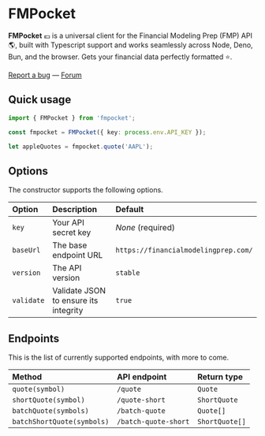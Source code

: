 # FMPocket

**FMPocket** 💶 is a universal client for the Financial Modeling Prep (FMP) API 🌎, built with Typescript support and works seamlessly across Node, Deno, Bun, and the browser. Gets your financial data perfectly formatted ⭐️.

[Report a bug](https://github.com/l0uisgrange/fmpocket/issues) — [Forum](https://github.com/l0uisgrange/fmpocket/discussions/categories/q-a)

## Quick usage

```typescript
import { FMPocket } from 'fmpocket';

const fmpocket = FMPocket({ key: process.env.API_KEY });

let appleQuotes = fmpocket.quote('AAPL');
```

## Options

The constructor supports the following options.

| Option     | Description                           | Default                              |
| :--------- | :------------------------------------ | :----------------------------------- |
| `key`      | Your API secret key                   | _None_ (required)                    |
| `baseUrl`  | The base endpoint URL                 | `https://financialmodelingprep.com/` |
| `version`  | The API version                       | `stable`                             |
| `validate` | Validate JSON to ensure its integrity | `true`                               |

## Endpoints

This is the list of currently supported endpoints, with more to come.

| Method                     | API endpoint         | Return type    |
| :------------------------- | :------------------- | :------------- |
| `quote(symbol)`            | `/quote`             | `Quote`        |
| `shortQuote(symbol)`       | `/quote-short`       | `ShortQuote`   |
| `batchQuote(symbols)`      | `/batch-quote`       | `Quote[]`      |
| `batchShortQuote(symbols)` | `/batch-quote-short` | `ShortQuote[]` |
